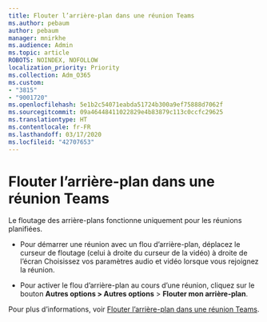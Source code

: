 ```yaml
---
title: Flouter l’arrière-plan dans une réunion Teams
ms.author: pebaum
author: pebaum
manager: mnirkhe
ms.audience: Admin
ms.topic: article
ROBOTS: NOINDEX, NOFOLLOW
localization_priority: Priority
ms.collection: Adm_O365
ms.custom:
- "3815"
- "9001720"
ms.openlocfilehash: 5e1b2c54071eabda51724b300a9ef75888d7062f
ms.sourcegitcommit: 09a46448411022829e4b83879c113c0ccfc29625
ms.translationtype: HT
ms.contentlocale: fr-FR
ms.lasthandoff: 03/17/2020
ms.locfileid: "42707653"
---
```

# <a name="blur-your-background-in-a-teams-meeting"></a>Flouter l’arrière-plan dans une réunion Teams

Le floutage des arrière-plans fonctionne uniquement pour les réunions planifiées.

- Pour démarrer une réunion avec un flou d’arrière-plan, déplacez le curseur de floutage (celui à droite du curseur de la vidéo) à droite de l’écran Choisissez vos paramètres audio et vidéo lorsque vous rejoignez la réunion.

- Pour activer le flou d’arrière-plan au cours d’une réunion, cliquez sur le bouton **Autres options > Autres options** > **Flouter mon arrière-plan**.

Pour plus d’informations, voir [Flouter l’arrière-plan dans une réunion Teams](https://support.office.com/article/Blur-your-background-in-a-Teams-meeting-f77a2381-443a-499d-825e-509a140f4780).